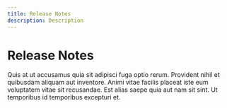 ```yaml
---
title: Release Notes
description: Description
---
```


# Release Notes

Quis at ut accusamus quia sit adipisci fuga optio rerum. Provident nihil et quibusdam aliquam aut inventore. Animi vitae facilis placeat iste eum voluptatem vitae sit recusandae. Est alias saepe quia aut nam sit sint. Ut temporibus id temporibus excepturi et.
